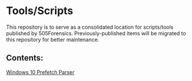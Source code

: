 # Tools/Scripts
This repository is to serve as a consolidated location for scripts/tools published by 505Forensics. Previously-published items will be migrated to this repository for better maintenance.

## Contents:
[Windows 10 Prefetch Parser](https://github.com/505Forensics/tools/tree/master/win10_prefetch)
